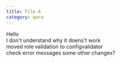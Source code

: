 ```yaml
---
title: File A
category: qara
---
```

Hello  
I don't understand why it doens't work  
moved role validation to configvalidator  
check error messages  some other changes?
